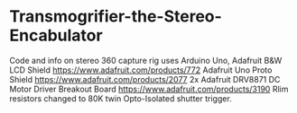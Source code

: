 # Transmogrifier-the-Stereo-Encabulator
Code and info on stereo 360 capture rig
uses Arduino Uno, 
Adafruit B&W LCD Shield https://www.adafruit.com/products/772
Adafruit Uno Proto Shield https://www.adafruit.com/products/2077
2x Adafruit DRV8871 DC Motor Driver Breakout Board https://www.adafruit.com/products/3190
Rlim resistors changed to 80K
twin Opto-Isolated shutter trigger.



